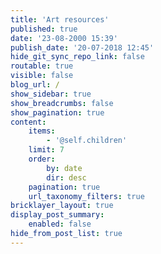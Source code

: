 ```yaml
---
title: 'Art resources'
published: true
date: '23-08-2000 15:39'
publish_date: '20-07-2018 12:45'
hide_git_sync_repo_link: false
routable: true
visible: false
blog_url: /
show_sidebar: true
show_breadcrumbs: false
show_pagination: true
content:
    items:
        - '@self.children'
    limit: 7
    order:
        by: date
        dir: desc
    pagination: true
    url_taxonomy_filters: true
bricklayer_layout: true
display_post_summary:
    enabled: false
hide_from_post_list: true
---
```


